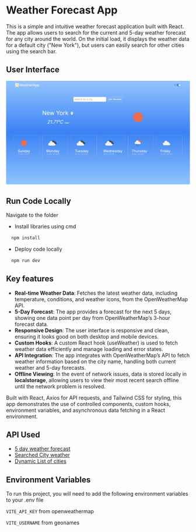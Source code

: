 
# Weather Forecast App

This is a simple and intuitive weather forecast application built with React. The app allows users to search for the current and 5-day weather forecast for any city around the world. On the initial load, it displays the weather data for a default city ("New York"), but users can easily search for other cities using the search bar.
## User Interface

![UI Screenshot](./src/assets/sccreenshot.jpg)
## Run Code Locally

Navigate to the folder
- Install libraries using cmd

```bash
  npm install
```
- Deploy code locally
```bash
  npm run dev
```

## Key features


- **Real-time Weather Data**: Fetches the latest weather data, including temperature, conditions, and weather icons, from the OpenWeatherMap API. 
- **5-Day Forecast**: The app provides a forecast for the next 5 days, showing one data point per day from OpenWeatherMap’s 3-hour forecast data.
- **Responsive Design**: The user interface is responsive and clean, ensuring it looks good on both desktop and mobile devices.
- **Custom Hooks**: A custom React hook (useWeather) is used to fetch weather data efficiently and manage loading and error states.
- **API Integration**: The app integrates with OpenWeatherMap’s API to fetch weather information based on the city name, handling both current weather and 5-day forecasts.
- **Offline Viewing**: In the event of network issues, data is stored locally in **localstorage**, allowing users to view their most recent search offline until the network problem is resolved.

Built with React, Axios for API requests, and Tailwind CSS for styling, this app demonstrates the use of controlled components, custom hooks, environment variables, and asynchronous data fetching in a React environment.

## API Used

 - [5 day weather forecast](https://openweathermap.org/forecast5)
 - [Searched City weather](https://openweathermap.org/current)
 - [Dynamic List of cities](https://www.geonames.org/export/geonames-search.html)

## Environment Variables

To run this project, you will need to add the following environment variables to your .env file

`VITE_API_KEY` from openweathermap

`VITE_USERNAME` from geonames
